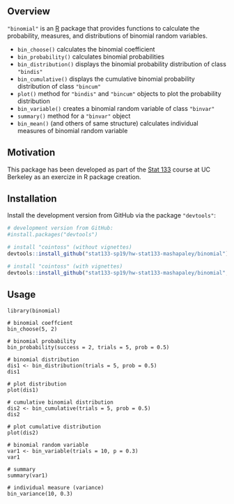 <!-- README.md is generated from README.Rmd. Please edit that file -->

## Overview

`"binomial"` is an [R](http://www.r-project.org/) package 
that provides functions to calculate the probability, measures, and distributions of binomial random variables.

* `bin_choose()` calculates the binomial coefficient
* `bin_probability()` calculates binomial probabilities
* `bin_distribution()` displays the binomial probability distribution of class `"bindis"`
* `bin_cumulative()` displays the cumulative binomial probability distribution of class `"bincum"`
* `plot()` method for `"bindis"` and `"bincum"` objects to plot the probability distribution
* `bin_variable()` creates a binomial random variable of class `"binvar"`
* `summary()` method for a `"binvar"` object
* `bin_mean()` (and others of same structure) calculates individual measures of binomial random variable


## Motivation

This package has been developed as part of the [Stat 133](https://github.com/ucb-stat133) course at UC Berkeley as an exercize in R package creation.


## Installation

Install the development version from GitHub via the package `"devtools"`:

```r
# development version from GitHub:
#install.packages("devtools") 

# install "cointoss" (without vignettes)
devtools::install_github("stat133-sp19/hw-stat133-mashapaley/binomial")

# install "cointoss" (with vignettes)
devtools::install_github("stat133-sp19/hw-stat133-mashapaley/binomial", build_vignettes = TRUE)
```


## Usage

```{r, eval = T}
library(binomial)

# binomial coeffcient
bin_choose(5, 2)

# binomial probability
bin_probability(success = 2, trials = 5, prob = 0.5)

# binomial distribution
dis1 <- bin_distribution(trials = 5, prob = 0.5)
dis1

# plot distribution
plot(dis1)

# cumulative binomial distribution
dis2 <- bin_cumulative(trials = 5, prob = 0.5)
dis2

# plot cumulative distribution
plot(dis2)

# binomial random variable
var1 <- bin_variable(trials = 10, p = 0.3)
var1

# summary
summary(var1)

# individual measure (variance)
bin_variance(10, 0.3)
```
